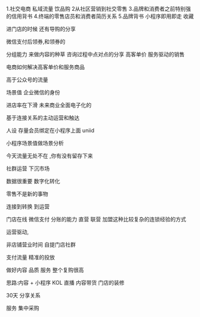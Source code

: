1.社交电商 私域流量   饮品购
2从社区营销到社交零售
3.品牌和消费者之前特别强的信用背书
4.终端的零售店员和消费者简历关系
5.品牌背书
小程序即用即走 收藏

进门店的时候 还有导购的分享

微信支付后领券,和领券的

分组能力 来做内容的种草
咨询过程中点对点的分享
高客单价 服务驱动的销售

电商如何解决高客单价和服务商品

高于公众号的流量

场景值 
企业微信的身份

进店率在下滑
未来商业全面电子化的


基于连接关系的主动运营和触达

人设 
存量会员绑定在小程序上面 uniid

小程序场景值做场景分析

今天流量无处不在 ,你有没有留存下来

社群运营
下沉市场


数据很重要 数字化转化

零售不是新的事物

连接到转换 到运营

门店在线 微信支付 分账的能力 直营 联营 加盟这种比较复杂的连锁经验的方式

运营驱动,

非店铺营业时间 
自提门店社群

支付流量
 精准的投放

做好内容 品质 服务 整个复购很高

思路:内容 + 小程序 
	KOL 
	直播
内容带货 门店的装修 

30天 分享关系 

服务 集中采购
